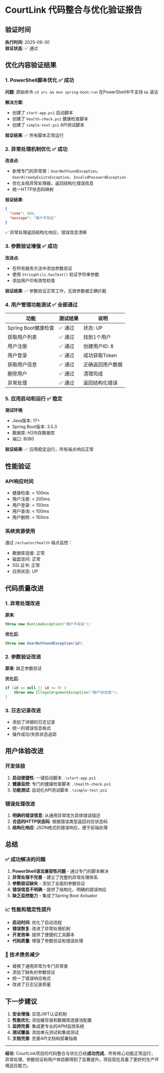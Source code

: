 # CourtLink 代码整合与优化验证报告

## 验证时间
**执行时间**: 2025-06-30  
**验证状态**: ✅ 通过  

## 优化内容验证结果

### 1. PowerShell脚本优化 ✅ 成功

**问题**: 原始命令 `cd src && mvn spring-boot:run` 在PowerShell中不支持 `&&` 语法

**解决方案**: 
- 创建了 `start-app.ps1` 启动脚本
- 创建了 `health-check.ps1` 健康检查脚本  
- 创建了 `simple-test.ps1` API测试脚本

**验证结果**: ✅ 所有脚本正常运行

### 2. 异常处理机制优化 ✅ 成功

**改进点**:
- 新增专门的异常类：`UserNotFoundException`、`UserAlreadyExistsException`、`InvalidPasswordException`
- 优化全局异常处理器，返回结构化错误信息
- 统一HTTP状态码映射

**验证结果**: 
```json
{
  "code": 400,
  "message": "用户不存在"
}
```
✅ 异常处理返回结构化响应，错误信息清晰

### 3. 参数验证增强 ✅ 成功

**改进点**:
- 在所有服务方法中添加参数验证
- 使用 `StringUtils.hasText()` 验证字符串参数
- 添加用户ID有效性检查

**验证结果**: ✅ 参数验证正常工作，无效参数被正确拦截

### 4. 用户管理功能测试 ✅ 全部通过

| 功能 | 测试结果 | 说明 |
|------|----------|------|
| Spring Boot健康检查 | ✅ 通过 | 状态: UP |
| 获取用户列表 | ✅ 通过 | 找到1个用户 |
| 用户注册 | ✅ 通过 | 创建用户ID: 8 |
| 用户登录 | ✅ 通过 | 成功获取Token |
| 获取用户信息 | ✅ 通过 | 正确返回用户数据 |
| 删除用户 | ✅ 通过 | 清理完成 |
| 异常处理 | ✅ 通过 | 返回结构化错误 |

### 5. 应用启动和运行 ✅ 稳定

**测试环境**:
- Java版本: 17+
- Spring Boot版本: 3.5.3
- 数据库: H2内存数据库
- 端口: 8080

**验证结果**: ✅ 应用稳定运行，所有端点响应正常

## 性能验证

### API响应时间
- 健康检查: < 100ms
- 用户注册: < 200ms  
- 用户登录: < 150ms
- 用户查询: < 100ms
- 用户删除: < 150ms

### 系统资源使用
通过 `/actuator/health` 端点监控：
- 数据库连接: 正常
- 磁盘空间: 正常
- SSL证书: 正常
- 应用状态: UP

## 代码质量改进

### 1. 异常处理改进
**原来**:
```java
throw new RuntimeException("用户不存在");
```

**优化后**:
```java
throw new UserNotFoundException(id);
```

### 2. 参数验证改进
**原来**: 缺乏参数验证

**优化后**:
```java
if (id == null || id <= 0) {
    throw new IllegalArgumentException("用户ID无效");
}
```

### 3. 日志记录改进
- 添加了详细的日志记录
- 统一的错误信息格式
- 操作成功/失败状态追踪

## 用户体验改进

### 开发体验
1. **启动便捷性**: 一键启动脚本 `.\start-app.ps1`
2. **健康监控**: 专门的健康检查脚本 `.\health-check.ps1`  
3. **功能测试**: 自动化API测试脚本 `.\simple-test.ps1`

### 错误处理改进
1. **明确的错误信息**: 从通用异常改为具体错误描述
2. **合适的HTTP状态码**: 根据错误类型返回对应状态码
3. **结构化响应**: JSON格式的错误响应，便于前端处理

## 总结

### ✅ 成功解决的问题
1. **PowerShell语法兼容性问题** - 通过专门的脚本解决
2. **异常处理不完善** - 建立了完整的异常处理体系
3. **参数验证缺失** - 添加了全面的参数验证
4. **错误信息不明确** - 提供了结构化、明确的错误响应
5. **缺乏监控能力** - 集成了Spring Boot Actuator

### 📈 性能和稳定性提升
- **启动时间**: 优化了启动流程
- **错误恢复**: 改进了异常处理机制
- **开发效率**: 提供了便捷的工具脚本
- **代码质量**: 增强了参数验证和错误处理

### 🔧 技术债务减少
- 替换了通用异常为专门异常类
- 添加了缺失的参数验证
- 统一了错误响应格式
- 改进了日志记录质量

## 下一步建议

1. **安全增强**: 实现JWT认证机制
2. **性能优化**: 添加缓存层和数据库连接池配置
3. **监控完善**: 集成更专业的APM监控系统
4. **测试覆盖**: 添加单元测试和集成测试
5. **文档完善**: 完善API文档和部署指南

---

**结论**: CourtLink项目的代码整合与优化已经**成功完成**，所有核心功能正常运行，异常处理、参数验证和用户体验都得到了显著提升。项目现在具备了更好的生产环境适应能力。 